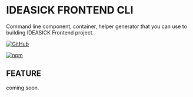 # IDEASICK FRONTEND CLI
Command line component, container, helper generator that you can use to building IDEASICK Frontend project. 

[![GitHub](https://img.shields.io/github/license/mashape/apistatus.svg?style=flat-square)](https://github.com/ptdede/IDEASICK-FRONTEND-MASTER/blob/master/LICENSE)

[![npm](https://img.shields.io/npm/v/ideasick-frontend-cli.svg)](https://www.npmjs.com/package/ideasick-frontend-cli)

## FEATURE

coming soon.
